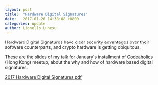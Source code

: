 ```yaml
---
layout: post
title:  "Hardware Digital Signatures"
date:   2017-01-26 14:38:08 +0800
categories: update
author: Lionello Lunesu
---
```

Hardware Digital Signatures have clear security advantages over their software counterparts, and crypto hardware is getting obiquitous.

These are the slides of my talk for January's installment of <a href="http://codeaholics.io">Codeaholics</a> (Hong Kong) meetup, about the why and how of hardware based digital signatures.

<a href="/files/2017 Hardware Digital Signatures.pdf">2017 Hardware Digital Signatures.pdf</a>

